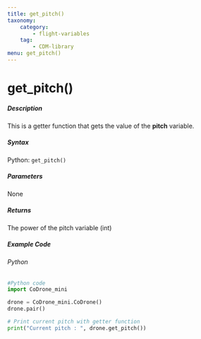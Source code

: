 ```yaml
---
title: get_pitch()
taxonomy:
    category:
        - flight-variables
    tag:
        - CDM-library
menu: get_pitch()
---
```


# get_pitch()

##### Description

This is a getter function that gets the value of the **pitch** variable.

##### Syntax
Python: ```get_pitch()```

##### Parameters

None

##### Returns

The power of the pitch variable (int)

##### Example Code
###### Python
```python
#Python code
import CoDrone_mini

drone = CoDrone_mini.CoDrone()
drone.pair()

# Print current pitch with getter function
print("Current pitch : ", drone.get_pitch())
```
